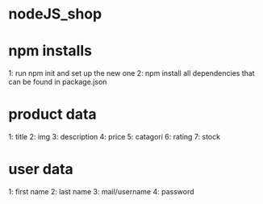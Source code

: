 # nodeJS_shop

# npm installs
1: run npm init and set up the new one
2: npm install all dependencies that can be found in package.json

# product data 
1: title
2: img 
3: description
4: price
5: catagori 
6: rating
7: stock

# user data 
1: first name
2: last name
3: mail/username
4: password